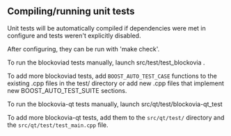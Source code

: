 Compiling/running unit tests
------------------------------------

Unit tests will be automatically compiled if dependencies were met in configure
and tests weren't explicitly disabled.

After configuring, they can be run with 'make check'.

To run the blockoviad tests manually, launch src/test/test_blockovia .

To add more blockoviad tests, add `BOOST_AUTO_TEST_CASE` functions to the existing
.cpp files in the test/ directory or add new .cpp files that
implement new BOOST_AUTO_TEST_SUITE sections.

To run the blockovia-qt tests manually, launch src/qt/test/blockovia-qt_test

To add more blockovia-qt tests, add them to the `src/qt/test/` directory and
the `src/qt/test/test_main.cpp` file.
